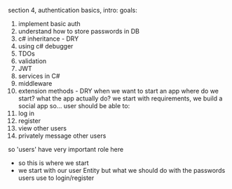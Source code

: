 section 4, authentication basics, intro:
goals: 
1. implement basic auth
2. understand how to store passwords in DB
3. c# inheritance - DRY
4. using c# debugger
5. TDOs
6. validation
7. JWT
8. services in C#
9. middleware
10. extension methods - DRY
when we want to start an app where do we start?
what the app actually do?
we start with requirements, we build a social app so... user should be able to:
1. log in
2. register
3. view other users
4. privately message other users

so 'users' have very important role here
- so this is where we start
- we start with our user Entity
but what we should do with the passwords users use to login/register   